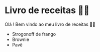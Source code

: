 # Livro de receitas :man_cook:

Olá ! Bem vindo ao meu livro de receitas 🐱‍👤

- Strogonoff de frango
- Brownie
- Pavê